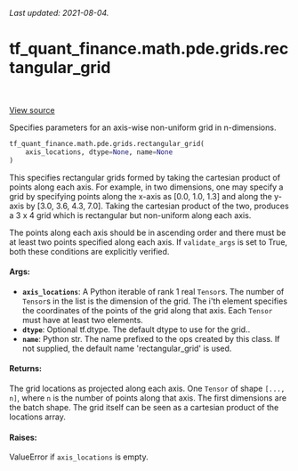 <!--
This file is generated by a tool. Do not edit directly.
For open-source contributions the docs will be updated automatically.
-->

*Last updated: 2021-08-04.*

<div itemscope itemtype="http://developers.google.com/ReferenceObject">
<meta itemprop="name" content="tf_quant_finance.math.pde.grids.rectangular_grid" />
<meta itemprop="path" content="Stable" />
</div>

# tf_quant_finance.math.pde.grids.rectangular_grid

<!-- Insert buttons and diff -->

<table class="tfo-notebook-buttons tfo-api" align="left">
</table>

<a target="_blank" href="https://github.com/google/tf-quant-finance/blob/master/tf_quant_finance/math/pde/grids.py">View source</a>



Specifies parameters for an axis-wise non-uniform grid in n-dimensions.

```python
tf_quant_finance.math.pde.grids.rectangular_grid(
    axis_locations, dtype=None, name=None
)
```



<!-- Placeholder for "Used in" -->

This specifies rectangular grids formed by taking the cartesian product
of points along each axis. For example, in two dimensions, one may specify
a grid by specifying points along the x-axis as [0.0, 1.0, 1.3] and along the
y-axis by [3.0, 3.6, 4.3, 7.0]. Taking the cartesian product of the two,
produces a 3 x 4 grid which is rectangular but non-uniform along each axis.

The points along each axis should be in ascending order and there must be at
least two points specified along each axis. If `validate_args` is set to
True, both these conditions are explicitly verified.

#### Args:


* <b>`axis_locations`</b>: A Python iterable of rank 1 real `Tensor`s. The number of
  `Tensor`s in the list is the dimension of the grid. The i'th element
  specifies the coordinates of the points of the grid along that axis. Each
  `Tensor` must have at least two elements.
* <b>`dtype`</b>: Optional tf.dtype. The default dtype to use for the grid..
* <b>`name`</b>: Python str. The name prefixed to the ops created by this class. If not
  supplied, the default name 'rectangular_grid' is used.


#### Returns:

The grid locations as projected along each axis. One `Tensor` of shape
`[..., n]`, where `n` is the number of points along that axis. The first
dimensions are the batch shape. The grid itself can be seen as a cartesian
product of the locations array.



#### Raises:

ValueError if `axis_locations` is empty.
